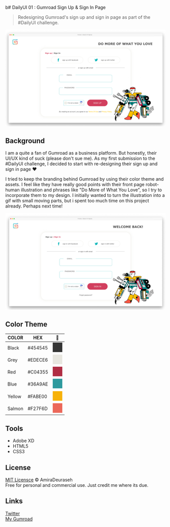 b# DailyUI 01 : Gumroad Sign Up & Sign In Page

> Redesigning Gumroad's sign up and sign in page as part of the #DailyUI challenge.

![sign-up](./screenshots/mockup-signup-readme.png)

## Background

I am a quite a fan of Gumroad as a business platform. But honestly, their UI/UX kind of suck (please don't sue me). As my first submission to the #DailyUI challenge, I decided to start with re-designing their sign up and sign in page ❤️

I tried to keep the branding behind Gumroad by using their color theme and assets. I feel like they have really good points with their front page robot-human illustration and phrases like "Do More of What You Love", so I try to incorporate them to my design. I initially wanted to turn the illustration into a gif with small moving parts, but i spent too much time on this project already. Perhaps next time!

![sign-in](./screenshots/mockup-signin-readme.png)

## Color Theme

| COLOR  | HEX     | 🌈                                  |
| ------ | ------- | ----------------------------------- |
| Black  | #454545 | ![black](./screenshots/454545.png)  |
| Grey   | #EDECE6 | ![grey](./screenshots/EDECE6.png)   |
| Red    | #C04355 | ![red](./screenshots/C04355.png)    |
| Blue   | #36A9AE | ![blue](./screenshots/36A9AE.png)   |
| Yellow | #FABE00 | ![yellow](./screenshots/FABE00.png) |
| Salmon | #F27F6D | ![salmon](./screenshots/F27F6D.png) |

## Tools

-   Adobe XD
-   HTML5
-   CSS3

## License

[MIT Licensce](./LICENSE) © AmiraDeuraseh </br>
Free for personal and commercial use. Just credit me where its due.

## Links

[Twitter](https://twitter.com/amiradeu) </br>
[My Gumroad](http://amirajo.gumroad.com/)

